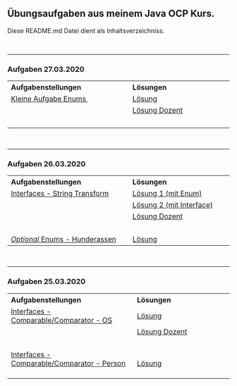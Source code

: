 ## Übungsaufgaben aus meinem Java OCP Kurs.

Diese README.md Datei dient als Inhaltsverzeichniss.

&#160;
&#160;

---

### Aufgaben 27.03.2020
<table>
  <tr>
    <th width=400 align="left">Aufgabenstellungen</th>
    <th width=400 align="left">Lösungen</th>
  </tr>
  <tr>
  	<td>
   		<a href = https://github.com/StarOnDavid/de.staron.Oracle_Java_OCP.TrainingTasks/tree/master/Aufgaben_Loesungen/src_Loesungen/_200327_Kleine_Aufgabe_Enums> Kleine Aufgabe Enums </a> &#160;&#160;&#160;
   	</td>
   	<td>
   		<a href = https://github.com/StarOnDavid/de.staron.Oracle_Java_OCP.TrainingTasks/tree/master/Aufgaben_Loesungen/src_Loesungen/_200327_Kleine_Aufgabe_Enums> Lösung </a>
   	</td>
  </tr>
  <tr>
  	<td></td>
   	<td>
   		<a href = https://github.com/StarOnDavid/de.staron.Oracle_Java_OCP.TrainingTasks/tree/master/Aufgaben_Loesungen/src_Loesungen/_200327_Kleine_Aufgabe_Enums> Lösung Dozent </a>
   	</td>
  </tr>
  <tr><td>&#160;</td><td>&#160;</td></tr>
</table>

&#160;
&#160;

---

### Aufgaben 26.03.2020
<table>
  <tr>
    <th width=400 align="left">Aufgabenstellungen</th>
    <th width=400 align="left">Lösungen</th>
  </tr>
  <tr>
  	<td>
  		<a href = https://github.com/StarOnDavid/de.staron.Oracle_Java_OCP.TrainingTasks/blob/master/Aufgaben_Loesungen/Aufgabenstellungen/200326%20Interfaces%20-%20String%20Transform.md> Interfaces - String Transform </a>
  	</td>
  	  <td>
  	  	<a href = https://github.com/StarOnDavid/de.staron.Oracle_Java_OCP.TrainingTasks/tree/master/Aufgaben_Loesungen/src_Loesungen/_200326_Interfaces_StringTransformation> Lösung 1 (mit Enum) </a>
  	</td>
  </tr>
  <tr>
  	<td></td>
  	<td>
  	  <a href = https://github.com/StarOnDavid/de.staron.Oracle_Java_OCP.TrainingTasks/tree/master/Aufgaben_Loesungen/src_Loesungen/_200326_Interfaces_StringTransformation_v2> Lösung 2 (mit Interface) </a>
  	  </a>
  	</td>
  </tr>
  <tr>
  	<td></td>
  	<td>
  	  <a href = https://github.com/StarOnDavid/de.staron.Oracle_Java_OCP.TrainingTasks/tree/master/Aufgaben_Loesungen/src_Loesungen_Dozent/_200326_Interfaces_StringTransformation> Lösung Dozent </a>
  	</td>
  </tr>
  <tr><td>&#160;</td><td>&#160;</td></tr>
  <tr>
  	<td>
  		<a href = https://github.com/StarOnDavid/de.staron.Oracle_Java_OCP.TrainingTasks/blob/master/Aufgaben_Loesungen/Aufgabenstellungen/200326%20Enums%20-%20Hunderassen.md> <em>Optional</em> Enums - Hunderassen </a>
  	</td>
  	<td>
  		<a href = https://github.com/StarOnDavid/de.staron.Oracle_Java_OCP.TrainingTasks/tree/master/Aufgaben_Loesungen/src_Loesungen/_200326_Enums_Hunderassen> Lösung </a>
  	</td>
  </tr>
</table>

&#160;
&#160;

---

### Aufgaben 25.03.2020
<table>
  <tr>
    <th width=400 align="left">Aufgabenstellungen</th>
    <th width=400 align="left">Lösungen</th>
  </tr>
  <tr>
  	<td>
   		<a href = https://github.com/StarOnDavid/de.staron.Oracle_Java_OCP.TrainingTasks/blob/master/Aufgaben_Loesungen/Aufgabenstellungen/200325%20Interfaces%20-%20Comparable%20-%20Comparator%20-%20OS.md> Interfaces - Comparable/Comparator - OS </a>
   	</td>
   	<td>
   		<a href = https://github.com/StarOnDavid/de.staron.Oracle_Java_OCP.TrainingTasks/tree/master/Aufgaben_Loesungen/src_Loesungen/_200325_InterfacesComperableComperator_OS> Lösung </a>
   	</td>
  </tr>
  <tr>
  	<td></td>
   	<td>
   		<a href = https://github.com/StarOnDavid/de.staron.Oracle_Java_OCP.TrainingTasks/tree/master/Aufgaben_Loesungen/src_Loesungen_Dozent/_200325_InterfaceComperableComperator_OS> Lösung Dozent </a>
   	</td>
  </tr>
  <tr><td>&#160;</td><td>&#160;</td></tr>
  <tr>
  	<td>
   		<a href = https://github.com/StarOnDavid/de.staron.Oracle_Java_OCP.TrainingTasks/blob/master/Aufgaben_Loesungen/Aufgabenstellungen/200325%20Interfaces%20-%20Comparable%20-%20Comparator%20-%20Person.md> Interfaces - Comparable/Comparator - Person </a> &#160;&#160;&#160;
   	</td>
   	<td>
   		<a href = https://github.com/StarOnDavid/de.staron.Oracle_Java_OCP.TrainingTasks/tree/master/Aufgaben_Loesungen/src_Loesungen/_200325_InterfaceCpmperableComperator_Person> Lösung </a>
   	</td>
  </tr>
</table>

&#160;
&#160;

<!---

---

### Aufgaben Vorlage
<table>
  <tr>
    <th width=400 align="left">Aufgabenstellungen</th>
    <th width=400 align="left">Lösungen</th>
  </tr>
  <tr>
  	<td>
   		<a href = > AufgabenTitel </a>
   	</td>
   	<td>
   		<a href = > Lösung </a>
   	</td>
  </tr>
  <tr>
  	<td></td>
   	<td>
   		<a href = > Lösung Dozent </a>
   	</td>
  </tr>
  <tr><td>&#160;</td><td>&#160;</td></tr>
</table>

&#160;
&#160;

--->		
